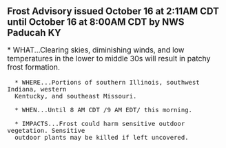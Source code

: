 <p>
   <h2>Frost Advisory issued October 16 at 2:11AM CDT until October 16 at 8:00AM CDT by NWS Paducah KY</h2>
   <div style="font-size:120%">* WHAT...Clearing skies, diminishing winds, and low temperatures in
      the lower to middle 30s will result in patchy frost formation.
      
      * WHERE...Portions of southern Illinois, southwest Indiana, western
      Kentucky, and southeast Missouri.
      
      * WHEN...Until 8 AM CDT /9 AM EDT/ this morning.
      
      * IMPACTS...Frost could harm sensitive outdoor vegetation. Sensitive
      outdoor plants may be killed if left uncovered.
   </div>
</p>